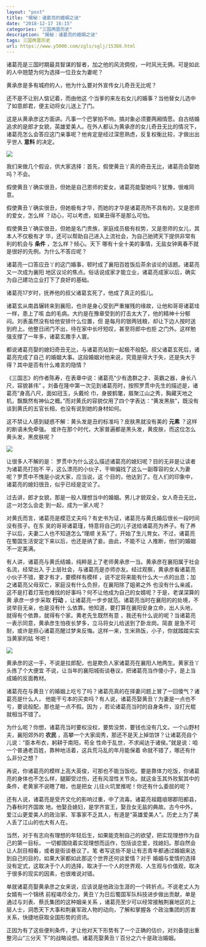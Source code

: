 ```yaml
---
layout: "post"
title: "揭秘：诸葛亮的婚姻之谜"
date: "2018-12-17 16:15"
categories: "三国两晋历史"
description: "揭秘：诸葛亮的婚姻之谜"
tags: 三国两晋历史
url: https://www.y5000.com/zgls/sglj/15388.html
---
```






诸葛亮是三国时期最具智谋的智者，加之他的风流倜傥，一时风光无俩。可是如此的人中翘楚为何为选择一位丑女为妻呢？

黄承彦是多有城府的人，他为什么要对外宣传女儿奇丑无比呢？

还不是不让别人惦记着，而由他这 个当爹的来左右女儿的婚事？当他替女儿选中了如意郎君，便主动将女儿送上了门。

这是从黄承彦这方面讲。凡事一个巴掌拍不响，搞对象必须要两厢情愿。自古结婚追求的是郎才女貌，英雄爱美人。在外人都认为黄承彦的女儿奇丑无比的情况下，诸葛亮怎么会答应这门亲事呢？他肯定是经过深思熟虑，反复权衡比较，才做出出乎世人
**意料** 的决定。

![](https://img.y5000.com/uploads/allimg/170228/15302W591-0.jpg)

我们来做几个假设，供大家选择：首先，假使黄丑丫真的奇丑无比，诸葛亮会娶她吗？不会。

假使黄丑丫确实很丑，但她是自己恩师的爱女，诸葛亮能娶她吗？犹豫，很难同意。

假使黄丑丫确实很丑，但她极有才华，而她的才华是诸葛亮所不具有的，又是恩师的爱女，怎么样 ？动心，可以考虑，如果丑得不是那么可怕。

假使黄丑丫确实很丑，但她是名门贵族，家庭成员极有权势，又是恩师的女儿，其本人不仅极有才 华，还可以帮助自己进入上流社会，为自己驰骋天下提供非常有利的机会与
**条件** ，怎么样？倾心。天下 哪有十全十美的事情，无盐女钟离春不就是很好的先例。为什么不答应呢？

诸葛亮一口答应丑丫的这门婚事，顿时成了襄阳百姓饭后茶余谈论的话题。诸葛亮又一次成为襄阳
地区议论的焦点。俗话说成家才能立业，诸葛亮成家以后，确实为自己建功立业打下了良好的基础。

诸葛亮17岁时，抚养他的叔父诸葛玄死了，他成了真正的孤儿。

诸葛玄从南昌辗转来到襄阳，也许是身心受到严重摧残的缘故，让他和哥哥诸葛珪一样，患上了咳
血的毛病。大约是在豫章受到的打击太大了，他的精神十分郁闷。刘表虽然没有给他安排什么位置，但
是每月的银两钱粮，却让下边人按时送到府上。他整日闭门不出，待在家中长吁短叹，甚至将郎中也拒 之门外。这样勉强支撑了一年多，诸葛玄撒手人寰。

都说诸葛亮娶的媳妇奇丑无比，与诸葛亮站到一起极不般配。叔父诸葛玄死后，诸葛亮完成了自己
的婚姻大事。这段婚姻对他来说，究竟是得大于失，还是失大于得？其中是否有什么难言的隐情？

《三国志》的作者陈寿，在表章中说：诸葛亮“少有逸群之才、英霸之器，身长八尺，容貌甚伟”
。刘备在隆中第一次见到诸葛亮时，按照罗贯中先生的描述是，诸葛亮“身高八尺，面如冠玉，头戴纶
巾，身披鹤氅，眉聚江山之秀，胸藏天地之机，飘飘然有神仙之概。”而对黄氏的容貌仅用了四个字表达：“黄发黑肤”，既没有谈到黄氏的五官长相，也没有说到她的身材如何。

这不禁让人感到疑惑不解：黄头发是丑的标准吗？皮肤黑就没有美的 **元素** ？这样的断语未免牵强。
或许在那个时代，大家普遍都是黑头发，黄皮肤，而这位怎么黄头发，黑皮肤呢？

![](https://img.y5000.com/uploads/allimg/170228/15302V607-1.jpg)

让很多人不解的是： 罗贯中为什么这么描述诸葛亮的媳妇呢？目的无非是让读者为诸葛亮打抱不
平，这么漂亮的小伙子，干嘛偏找了这么一副尊容的女人为妻呢？罗贯中不愧是小说大家，应当说，这
个目的，他达到了。在人们的印象中，诸葛亮的媳妇很丑，似乎已经是定论了。

过去讲，郎才女貌，那是一般人理想当中的婚姻。男儿才貌双全，女人奇丑无比，这一对怎么会走 到一起，成为一家人呢？

对黄氏而言，诸葛亮是模范丈夫吗？有史书为证，诸葛亮与黄氏婚后很长一段时间没有孩子。在东
吴的哥哥诸葛瑾，特意将自己的儿子送给诸葛亮为养子。有了养子以后，夫妻二人也不知道怎么“理顺
关系”了，开始了生儿育女。不过，诸葛亮在蜀国生活安定下来以后，也还是纳了妾。由此，不能不让 人推断，他们的婚姻不一定美满。

有人讲，诸葛亮与黄氏结婚，纯粹是上了老师黄承彦一当。黄承彦在襄阳属于社会名流，经常出入
于上层社会，与诸葛亮是亦师亦友。经过观察，黄承彦看诸葛亮小伙子不错，要才有才，要模样有模样
，说不定将来能有什么大一点的出息；加之诸葛亮父母双亡，家庭没有什么负担，在襄阳除了姐弟之外
也没有什么亲戚，这不是打着灯笼也难找的好事吗？何不让他成为自己的女婿呢？于是，老谋深算的黄 承彦一步步采取 **行动**
，让诸葛亮一步步就范。诸葛亮当时在襄阳的的处境，不说举目无亲，也是没有什
么依靠。他知道，要打算在襄阳安身立命，出人头地，就得有个依靠，就得有个家。黄老先生既然有意
，我还有什么说的呢？当诸葛亮一表示同意，黄承彦生怕夜长梦多，立马将女儿给送到了卧龙岗。简直
是急不可耐，或许是担心诸葛亮醒过梦来反悔。这样一来，生米熟饭，小子，你就踏踏实实当黄家的姑 爷吧！

![](https://img.y5000.com/uploads/allimg/170228/15302W2O-2.jpg)

黄承彦的这一手，不说是拉郎配，也是欺负人家诸葛亮在襄阳人地两生。黄家丑丫头拣了个大便宜
不说，让当年的襄阳城街谈巷议，把诸葛亮当作傻小子，是上当成婚的反面教材。

诸葛亮在与黄丑丫的婚姻上吃亏了吗？诸葛亮真的在择妻问题上冒了一回傻气？诸葛亮是什么人，
他能干亏本的买卖吗？有人说，诸葛亮娶黄丑丫为妻是一点也不亏，要说般配，那也是一点不假。因为 ，若论诸葛亮当时的自身条件，没打光棍就相当不错了。

为什么呢？你想，诸葛亮当时要权没权，要势没势，要钱也没有几文。一个山野村夫，襄阳郊外的 **农民**
，高攀一个大家闺秀，那还不是天上掉馅饼？让诸葛亮自个儿说：“臣本布衣，躬耕于南阳，苟全
性命于乱世，不求闻达于诸侯。”就是说：咱一个普通老百姓，靠种地活着，这兵荒马乱的年月能保着 命就不错了，哪还有什么非分之想？

再说，你诸葛亮的模样上高大英俊，可那也不能当饭吃。要是靠体力吃饭，你诸葛亮的身体也不怎么样，腿脚受过伤，还有风湿性关节炎。就这金玉其外败絮其中的条件，老黄家不说瞎了眼，也是把女
儿往火坑里推呢！你还有什么委屈的呢？

还有人说，诸葛亮是受齐文化的影响过重，中了流毒。诸葛亮祖籍琅琊郡阳都县，乃春秋时齐国故
地。他娶丑媳妇，是学齐宣王，娶丑女无盐的典故。古今中外，爱江山更爱美人的政治家、军事家不乏其人，有道是“英雄爱美人”。历史上为了美人丢了江山的也大有人在。

当然，对于有志向有理想的年轻后生，如果能克制自己的欲望，把实现理想作为自己的第一目标，
一切都围绕着实现理想而运作，包括谈恋爱，找媳妇。那自然会让人刮目相看，或者是街谈巷议了。笔
者写这些不是让有志青年都通过婚姻来达到自己的目的，如果大家都如此那这个世界还何谈爱情？对于
婚姻与爱情的选择没有定式，这取决于个人的选择，取决于一个人的世界观、人生观与价值观，取决于很多的现实的因素，也很难说对错。

单就诸葛亮娶黄承彦之女来说，应该说是他政治生涯的一个转折点。不说老丈人为女婿有一个锦绣
前程竭尽全力，黄丑丫为日后蜀国军队科技进步做出贡献，单是通过与刘表、蔡氏集团的这种姻亲关系
，诸葛亮至少可以经常接触荆襄地区的上层人士，洞悉天下大事和荆襄军政人物的动向，了解和掌握各 个政治集团的厉害关系，快捷地获取全国形势的资讯。

正因为有了这些便利条件，才让他对天下形势有了一个正确的估价，对刘备提出重整河山“三分天 下”的战略设想。诸葛亮娶黄丑丫百分之六十是政治婚姻。
